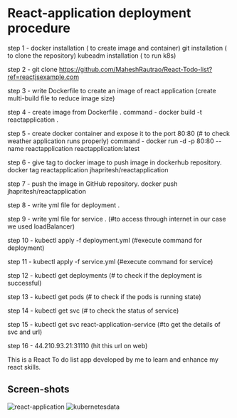 # React-application deployment procedure

step 1 - docker installation ( to create image and container)
         git installation ( to clone the repository)
         kubeadm installation ( to run k8s)

step 2 - git clone https://github.com/MaheshRautrao/React-Todo-list?ref=reactjsexample.com

step 3 - write Dockerfile to create an image of react application (create multi-build file to reduce image size)

step 4 - create image from Dockerfile .
        command - docker build -t reactapplication .

step 5 - create docker container and expose it to the port 80:80 (# to check weather application runs properly)
         command - docker run -d -p 80:80 --name reactapplication reactapplication:latest

step 6 - give tag to docker image to push image in dockerhub repository.
         docker tag reactapplication jhapritesh/reactapplication

step 7 - push the image in GitHub repository.
         docker push jhapritesh/reactapplication

step 8 - write yml file for deployment .

step 9 - write yml file for service . (#to access through internet in our case we used loadBalancer)

step 10 - kubectl apply -f deployment.yml (#execute command for deployment)

step 11 - kubectl apply -f service.yml (#execute command for service)

step 12 - kubectl get deployments (# to check if the deployment is successful)

step 13 - kubectl get pods (# to check if the pods is running state)

step 14 - kubectl get svc (# to check the status of service)

step 15 - kubectl get svc react-application-service (#to get the details of svc and url)

step 16 - 44.210.93.21:31110 (hit this url on web)


This is a React To do list app developed by me to learn and enhance my react skills.

 

  ## Screen-shots
![react-application](https://github.com/user-attachments/assets/4f9d00f3-11f9-4101-bea2-a356b7de0a9f)
![kubernetesdata](https://github.com/user-attachments/assets/c8f3b6e7-f887-4174-9a5c-46f1495651e4)

